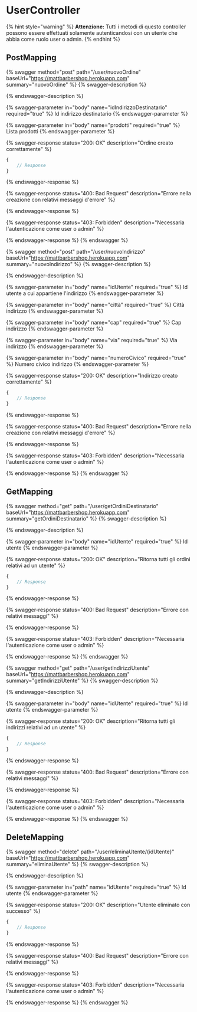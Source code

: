 # UserController

{% hint style="warning" %}
**Attenzione:** Tutti i metodi di questo controller possono essere effettuati solamente autenticandosi con un utente che abbia come ruolo user o admin.
{% endhint %}

## PostMapping

{% swagger method="post" path="/user/nuovoOrdine" baseUrl="https://mattbarbershop.herokuapp.com" summary="nuovoOrdine" %}
{% swagger-description %}

{% endswagger-description %}

{% swagger-parameter in="body" name="idIndirizzoDestinatario" required="true" %}
Id indirizzo destinatario
{% endswagger-parameter %}

{% swagger-parameter in="body" name="prodotti" required="true" %}
Lista prodotti
{% endswagger-parameter %}

{% swagger-response status="200: OK" description="Ordine creato correttamente" %}
```javascript
{
    // Response
}
```
{% endswagger-response %}

{% swagger-response status="400: Bad Request" description="Errore nella creazione con relativi messaggi d'errore" %}

{% endswagger-response %}

{% swagger-response status="403: Forbidden" description="Necessaria l'autenticazione come user o admin" %}

{% endswagger-response %}
{% endswagger %}

{% swagger method="post" path="/user/nuovoIndirizzo" baseUrl="https://mattbarbershop.herokuapp.com" summary="nuovoIndirizzo" %}
{% swagger-description %}

{% endswagger-description %}

{% swagger-parameter in="body" name="idUtente" required="true" %}
Id utente a cui appartiene l'indirizzo
{% endswagger-parameter %}

{% swagger-parameter in="body" name="città" required="true" %}
Città indirizzo
{% endswagger-parameter %}

{% swagger-parameter in="body" name="cap" required="true" %}
Cap indirizzo
{% endswagger-parameter %}

{% swagger-parameter in="body" name="via" required="true" %}
Via indirizzo
{% endswagger-parameter %}

{% swagger-parameter in="body" name="numeroCivico" required="true" %}
Numero civico indirizzo
{% endswagger-parameter %}

{% swagger-response status="200: OK" description="Indirizzo creato correttamente" %}
```javascript
{
    // Response
}
```
{% endswagger-response %}

{% swagger-response status="400: Bad Request" description="Errore nella creazione con relativi messaggi d'errore" %}

{% endswagger-response %}

{% swagger-response status="403: Forbidden" description="Necessaria l'autenticazione come user o admin" %}

{% endswagger-response %}
{% endswagger %}

## GetMapping

{% swagger method="get" path="/user/getOrdiniDestinatario" baseUrl="https://mattbarbershop.herokuapp.com" summary="getOrdiniDestinatario" %}
{% swagger-description %}

{% endswagger-description %}

{% swagger-parameter in="body" name="idUtente" required="true" %}
Id utente
{% endswagger-parameter %}

{% swagger-response status="200: OK" description="Ritorna tutti gli ordini relativi ad un utente" %}
```javascript
{
    // Response
}
```
{% endswagger-response %}

{% swagger-response status="400: Bad Request" description="Errore con relativi messaggi" %}

{% endswagger-response %}

{% swagger-response status="403: Forbidden" description="Necessaria l'autenticazione come user o admin" %}

{% endswagger-response %}
{% endswagger %}

{% swagger method="get" path="/user/getIndirizziUtente" baseUrl="https://mattbarbershop.herokuapp.com" summary="getIndirizziUtente" %}
{% swagger-description %}

{% endswagger-description %}

{% swagger-parameter in="body" name="idUtente" required="true" %}
Id utente
{% endswagger-parameter %}

{% swagger-response status="200: OK" description="Ritorna tutti gli indirizzi relativi ad un utente" %}
```javascript
{
    // Response
}
```
{% endswagger-response %}

{% swagger-response status="400: Bad Request" description="Errore con relativi messaggi" %}

{% endswagger-response %}

{% swagger-response status="403: Forbidden" description="Necessaria l'autenticazione come user o admin" %}

{% endswagger-response %}
{% endswagger %}

## DeleteMapping

{% swagger method="delete" path="/user/eliminaUtente/{idUtente}" baseUrl="https://mattbarbershop.herokuapp.com" summary="eliminaUtente" %}
{% swagger-description %}

{% endswagger-description %}

{% swagger-parameter in="path" name="idUtente" required="true" %}
Id utente
{% endswagger-parameter %}

{% swagger-response status="200: OK" description="Utente eliminato con successo" %}
```javascript
{
    // Response
}
```
{% endswagger-response %}

{% swagger-response status="400: Bad Request" description="Errore con relativi messaggi" %}

{% endswagger-response %}

{% swagger-response status="403: Forbidden" description="Necessaria l'autenticazione come user o admin" %}

{% endswagger-response %}
{% endswagger %}
